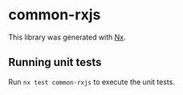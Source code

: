# common-rxjs

This library was generated with [Nx](https://nx.dev).

## Running unit tests

Run `nx test common-rxjs` to execute the unit tests.
